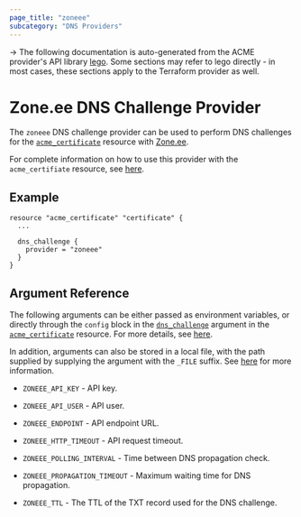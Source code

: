 ```yaml
---
page_title: "zoneee"
subcategory: "DNS Providers"
---
```


-> The following documentation is auto-generated from the ACME
provider's API library [lego](https://go-acme.github.io/lego/).  Some
sections may refer to lego directly - in most cases, these sections
apply to the Terraform provider as well.

# Zone.ee DNS Challenge Provider

The `zoneee` DNS challenge provider can be used to perform DNS challenges for
the [`acme_certificate`][resource-acme-certificate] resource with
[Zone.ee](https://www.zone.ee/).

[resource-acme-certificate]: ../resources/certificate.md

For complete information on how to use this provider with the `acme_certifiate`
resource, see [here][resource-acme-certificate-dns-challenges].

[resource-acme-certificate-dns-challenges]: ./certificate.md#using-dns-challenges

## Example

```hcl
resource "acme_certificate" "certificate" {
  ...

  dns_challenge {
    provider = "zoneee"
  }
}
```
## Argument Reference

The following arguments can be either passed as environment variables, or
directly through the `config` block in the
[`dns_challenge`][resource-acme-certificate-dns-challenge-arg] argument in the
[`acme_certificate`][resource-acme-certificate] resource. For more details, see
[here][resource-acme-certificate-dns-challenges].

[resource-acme-certificate-dns-challenge-arg]: ./certificate.md#dns_challenge

In addition, arguments can also be stored in a local file, with the path
supplied by supplying the argument with the `_FILE` suffix. See
[here][acme-certificate-file-arg-example] for more information.

[acme-certificate-file-arg-example]: ./certificate.md#using-variable-files-for-provider-arguments

* `ZONEEE_API_KEY` - API key.
* `ZONEEE_API_USER` - API user.

* `ZONEEE_ENDPOINT` - API endpoint URL.
* `ZONEEE_HTTP_TIMEOUT` - API request timeout.
* `ZONEEE_POLLING_INTERVAL` - Time between DNS propagation check.
* `ZONEEE_PROPAGATION_TIMEOUT` - Maximum waiting time for DNS propagation.
* `ZONEEE_TTL` - The TTL of the TXT record used for the DNS challenge.


